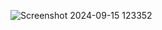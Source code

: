 ![Screenshot 2024-09-15 123352](https://github.com/user-attachments/assets/47368fad-edf9-4069-a026-d019208094ff)
